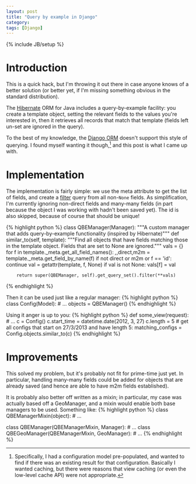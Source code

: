 ```yaml
---
layout: post
title: "Query by example in Django"
category: 
tags: [Django]
---
```

{% include JB/setup %}

# Introduction

This is a quick hack, but I'm throwing it out there in case anyone
knows of a better solution (or better yet, if I'm missing something
obvious in the standard distribution).

The [Hibernate](http://www.hibernate.org/) ORM for Java includes a
query-by-example facility: you create a template object, setting the
relevant fields to the values you're interested in, then it retrieves
all records that match that template (fields left un-set are ignored
in the query).

To the best of my knowledge, the
[Django ORM](https://docs.djangoproject.com/en/1.5/topics/db/queries/)
doesn't support this style of querying.  I found myself wanting it
though,[^fn-reason] and this post is what I came up with.

[^fn-reason]: Specifically, I had a configuration model pre-populated,
and wanted to find if there was an existing result for that
configuration.  Basically I wanted caching, but there were reasons
that view caching (or even the low-level cache API) were not
appropriate.

# Implementation

The implementation is fairly simple: we use the meta attribute to get
the list of fields, and create a
[filter](https://docs.djangoproject.com/en/dev/topics/db/queries/#retrieving-specific-objects-with-filters)
query from all non-`None` fields.  As simplification, I'm currently
ignoring non-direct fields and many-many fields (in part because the
object I was working with hadn't been saved yet).  The id is also
skipped, because of course that should be unique!

{% highlight python %}
class QBEManager(Manager):
    """A custom manager that adds query-by-example functionality (inspired
    by Hibernate)"""
    def similar_to(self, template):
        """Find all objects that have fields matching those in the template
        object.  Fields that are set to None are ignored."""
        vals = {}
        for f in template._meta.get_all_field_names():
            _,_,direct,m2m = template._meta.get_field_by_name(f)
            if not direct or m2m or f == 'id':
                continue
            val = getattr(template, f, None)
            if val is not None:
                vals[f] = val

        return super(QBEManager, self).get_query_set().filter(**vals)
{% endhighlight %}

Then it can be used just like a regular manager:
{% highlight python %}
class Config(Model):
    # ...
    objects = QBEManager()
{% endhighlight %}

Using it anger is up to you:
{% highlight python %}
def some_view(request):
    # ...
    c = Config()
    c.start_time = datetime.date(2012, 3, 27)
    c.length = 5
    # get all configs that start on 27/3/2013 and have length 5:
    matching_configs = Config.objects.similar_to(c)
{% endhighlight %}

# Improvements

This solved my problem, but it's probably not fit for prime-time just
yet.  In particular, handling many-many fields could be added for
objects that are already saved (and hence are able to have m2m fields
established).

It is probably also better off written as a mixin; in particular, my
case was actually based off a GeoManager, and a mixin would enable
both base managers to be used.  Something like:
{% highlight python %}
class QBEManagerMixin(object):
    # ...

class QBEManager(QBEManagerMixin, Manager): # ...
class QBEGeoManager(QBEManagerMixin, GeoManager): # ...
{% endhighlight %}
